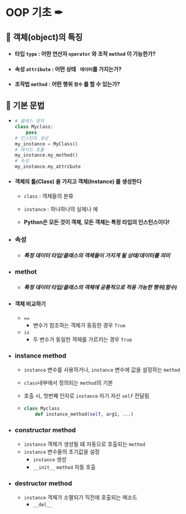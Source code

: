 # OOP 기초 ✒



## 📌 객체(object)의 특징

- #### 타입 `type` : 어떤 연산자 `operator` 와 조작 `method` 이 가능한가?

- #### 속성 `attribute` : 어떤 상태 ` 데이터`를 가지는가?

- #### 조작법 `method` : 어떤 행위 `함수` 를 할 수 있는가?

  

## 📌 기본 문법

- ```python
  # 클래스 정의
  class Myclass:
      pass 
  # 인스턴트 생성
  my_instance = MyClass()
  # 메서드 호출
  my_instance.my_method()
  # 속성
  my_instance.my_attribute
  ```

  
  
- #### 객체의 틀(Class) 을 가지고 객체(Instance) 를 생성한다

  - `class` : 객체들의 분류
  - `instance` : 하나하나의 실체나 예

  - **Python은 모든 것이 객체, 모든 객체는 특정 타입의 인스턴스이다!**

  

- ### 속성

  - ##### 특정 데이터 타입/클래스의 객체들이 가지게 될 상태/데이터를 의미

  

- ### methot

  - ##### 특정 데이터 타입/클래스의 객체에 공통적으로 적용 가능한 행위(함수)

  

- #### 객체 비교하기

  - `==`
    - 변수가 참조하는 객체가 동등한 경우 `True`
  - `is`
    - 두 변수가 동일한 객체를 가르키는 경우 `True`

  

- ### instance method 

  - `instance` 변수를 사용하거나, `instance` 변수에 값을 설정하는 `method`

  - `class`내부에서 정의되는 `method`의 기본

  - 호출 시, 첫번째 인자로 `instance` 자기 자신 `self` 전달됨

  - ```python
    class Myclass
    	def instance_method(self, arg1, ...)
    ```

  

- ### constructor method 

  - `instance` 객체가 생성될 떄 자동으로 호출되는 `method`
  - `instance` 변수들의 초기값을 설정
    - `instance` 생성
    - `__init__` `method` 자동 호출

  

- ### destructor method 

  - `instance` 객체가 소멸되기 직전에 호출되는 메소드
    - `__del__`

